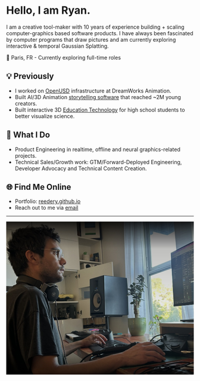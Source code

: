 # Hello, I am Ryan.

I am a creative tool-maker with 10 years of experience building + scaling computer-graphics based software products. I have always been fascinated by computer programs that draw pictures and am currently exploring interactive & temporal Gaussian Splatting. 

📍 Paris, FR - Currently exploring full-time roles
 
## 💡 Previously

- I worked on [OpenUSD](https://github.com/PixarAnimationStudios/OpenUSD) infrastructure at DreamWorks Animation.
- Built AI/3D Animation [storytelling software](https://www.youtube.com/@MovieBotTV) that reached ~2M young creators.
- Built interactive 3D [Education Technology](https://viewer.10k.science) for high school students to better visualize science. 

## 🚀 What I Do

- Product Engineering in realtime, offline and neural graphics-related projects.
- Technical Sales/Growth work: GTM/Forward-Deployed Engineering, Developer Advocacy and Technical Content Creation.

## 🌐 Find Me Online

- Portfolio: [reedery.github.io](https://reedery.github.io/)
- Reach out to me via [email](mailto:reede.ryan@gmail.com)

---
![cest-moi](ryan-at-desk.jpg)
